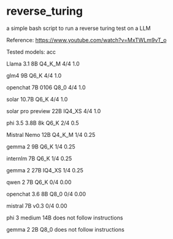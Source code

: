 # reverse_turing
a simple bash script to run a reverse turing test on a LLM

Reference: https://www.youtube.com/watch?v=MxTWLm9vT_o

Tested models:                acc

   Llama 3.1 8B Q4_K_M   4/4  1.0
   
   glm4 9B Q6_K          4/4  1.0
   
   openchat 7B 0106 Q8_0 4/4  1.0
   
   solar 10.7B Q6_K      4/4  1.0

   solar pro preview 22B IQ4_XS 4/4 1.0
   
   phi 3.5 3.8B 8k Q6_K  2/4  0.5
   
   Mistral Nemo 12B Q4_K_M 1/4 0.25
   
   gemma 2 9B Q6_K       1/4  0.25
   
   internlm 7B Q6_K      1/4  0.25
   
   gemma 2 27B IQ4_XS    1/4  0.25
   
   qwen 2 7B Q6_K        0/4  0.00
   
   openchat 3.6 8B Q8_0  0/4  0.00
   
   mistral 7B v0.3       0/4  0.00
   
   phi 3 medium 14B      does not follow instructions
   
   gemma 2 2B Q8_0       does not follow instructions
